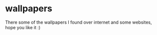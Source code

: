 # wallpapers
There some of the wallpapers I found over internet and some websites, hope you like it :)
